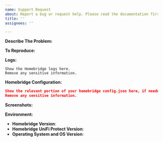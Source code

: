 ```yaml
---
name: Support Request
about: Report a bug or request help. Please read the documentation first, especially the Feature Options and Troubleshooting pages, before creating a support request.
title: ''
assignees: ''

---
```


<!-- You must use the issue template below. -->
<!-- Please ensure you read the documentation before creating a support request, especially the Troubleshooting page. -->

**Describe The Problem:**
<!-- A clear and concise description of what the issue is. -->

**To Reproduce:**
<!-- Steps to reproduce the behavior. -->

**Logs:**
<!-- In order to be helpful, include the relevant logs from Homebridge, if applicable. -->

```
Show the Homebridge logs here.
Remove any sensitive information.
```

**Homebridge Configuration:**

```json
Show the relevant portion of your homebridge config.json here, if needed.
Remove any sensitive information.
```

**Screenshots:**
<!-- If applicable, add screenshots to help explain your problem. -->

**Environment:**

* **Homebridge Version**: <!-- homebridge -V -->
* **Homebridge UniFi Protect Version**:
* **Operating System and OS Version**: <!-- Raspbian / Ubuntu / Debian / Windows / macOS / Docker -->


<!-- Click the "Preview" tab before you submit to ensure the formatting is correct. -->

